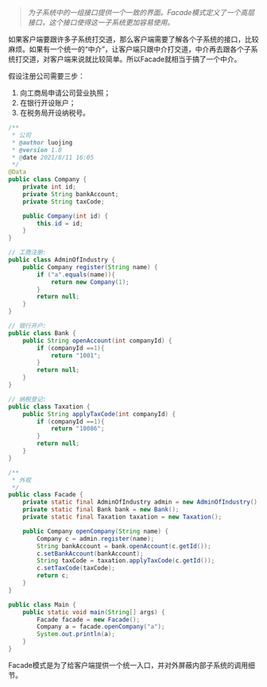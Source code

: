 >  *为子系统中的一组接口提供一个一致的界面。Facade模式定义了一个高层接口，这个接口使得这一子系统更加容易使用。* 

 如果客户端要跟许多子系统打交道，那么客户端需要了解各个子系统的接口，比较麻烦。如果有一个统一的“中介”，让客户端只跟中介打交道，中介再去跟各个子系统打交道，对客户端来说就比较简单。所以Facade就相当于搞了一个中介。 



假设注册公司需要三步：

1. 向工商局申请公司营业执照；
2. 在银行开设账户；
3. 在税务局开设纳税号。

```java
/**
 * 公司
 * @author luojing
 * @version 1.0
 * @date 2021/8/11 16:05
 */
@Data
public class Company {
    private int id;
    private String bankAccount;
    private String taxCode;

    public Company(int id) {
        this.id = id;
    }
}
```

```java
// 工商注册:
public class AdminOfIndustry {
    public Company register(String name) {
        if ("a".equals(name)){
            return new Company(1);
        }
        return null;
    }
}
```

```java
// 银行开户:
public class Bank {
    public String openAccount(int companyId) {
        if (companyId ==1){
            return "1001";
        }
        return null;
    }
}
```

```java
// 纳税登记:
public class Taxation {
    public String applyTaxCode(int companyId) {
        if (companyId ==1){
            return "10086";
        }
        return null;
    }
}
```

```java
/**
 * 外观
 */
public class Facade {
    private static final AdminOfIndustry admin = new AdminOfIndustry();
    private static final Bank bank = new Bank();
    private static final Taxation taxation = new Taxation();

    public Company openCompany(String name) {
        Company c = admin.register(name);
        String bankAccount = bank.openAccount(c.getId());
        c.setBankAccount(bankAccount);
        String taxCode = taxation.applyTaxCode(c.getId());
        c.setTaxCode(taxCode);
        return c;
    }
}
```

```java
public class Main {
    public static void main(String[] args) {
        Facade facade = new Facade();
        Company a = facade.openCompany("a");
        System.out.println(a);
    }
}
```



 Facade模式是为了给客户端提供一个统一入口，并对外屏蔽内部子系统的调用细节。 
